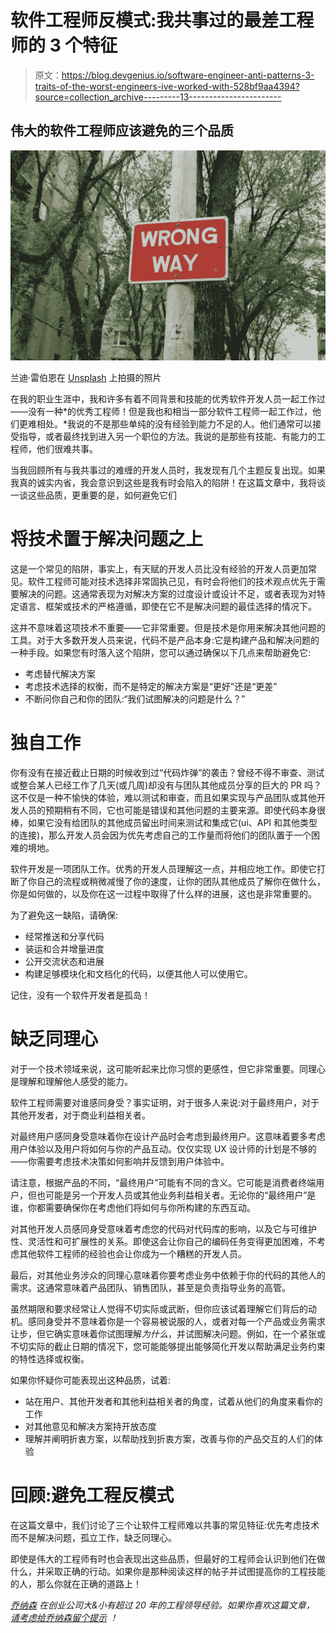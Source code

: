 # 软件工程师反模式:我共事过的最差工程师的 3 个特征

> 原文：<https://blog.devgenius.io/software-engineer-anti-patterns-3-traits-of-the-worst-engineers-ive-worked-with-528bf9aa4394?source=collection_archive---------13----------------------->

## 伟大的软件工程师应该避免的三个品质

![](img/f25cc1d3fefef79d5f1310979ccb874a.png)

兰迪·雷伯恩在 [Unsplash](https://unsplash.com?utm_source=medium&utm_medium=referral) 上拍摄的照片

在我的职业生涯中，我和许多有着不同背景和技能的优秀软件开发人员一起工作过——没有一种*的优秀工程师！但是我也和相当一部分软件工程师一起工作过，他们更难相处。*我说的不是那些单纯的没有经验到能力不足的人。他们通常可以接受指导，或者最终找到进入另一个职位的方法。我说的是那些有技能、有能力的工程师，他们很难共事。

当我回顾所有与我共事过的难缠的开发人员时，我发现有几个主题反复出现。如果我真的诚实内省，我会意识到这些是我有时会陷入的陷阱！在这篇文章中，我将谈一谈这些品质，更重要的是，如何避免它们

# 将技术置于解决问题之上

这是一个常见的陷阱，事实上，有天赋的开发人员比没有经验的开发人员更加常见。软件工程师可能对技术选择非常固执己见，有时会将他们的技术观点优先于需要解决的问题。这通常表现为对解决方案的过度设计或设计不足，或者表现为对特定语言、框架或技术的严格遵循，即使在它不是解决问题的最佳选择的情况下。

这并不意味着这项技术不重要——它非常重要。但是技术是你用来解决其他问题的工具。对于大多数开发人员来说，代码不是产品本身:它是构建产品和解决问题的一种手段。如果您有时落入这个陷阱，您可以通过确保以下几点来帮助避免它:

*   考虑替代解决方案
*   考虑技术选择的权衡，而不是特定的解决方案是“更好”还是“更差”
*   不断问你自己和你的团队:“我们试图解决的问题是什么？”

# 独自工作

你有没有在接近截止日期的时候收到过“代码炸弹”的袭击？曾经不得不审查、测试或整合某人已经工作了几天(或几周)却没有与团队其他成员分享的巨大的 PR 吗？这不仅是一种不愉快的体验，难以测试和审查，而且如果实现与产品团队或其他开发人员的预期稍有不同，它也可能是错误和其他问题的主要来源。即使代码本身很棒，如果它没有给团队的其他成员留出时间来测试和集成它(ui、API 和其他类型的连接)，那么开发人员会因为优先考虑自己的工作量而将他们的团队置于一个困难的境地。

软件开发是一项团队工作。优秀的开发人员理解这一点，并相应地工作。即使它打断了你自己的流程或稍微减慢了你的速度，让你的团队其他成员了解你在做什么，你是如何做的，以及你在这一过程中取得了什么样的进展，这也是非常重要的。

为了避免这一缺陷，请确保:

*   经常推送和分享代码
*   装运和合并增量进度
*   公开交流状态和进展
*   构建足够模块化和文档化的代码，以便其他人可以使用它。

记住，没有一个软件开发者是孤岛！

# 缺乏同理心

对于一个技术领域来说，这可能听起来比你习惯的更感性，但它非常重要。同理心是理解和理解他人感受的能力。

软件工程师需要对谁感同身受？事实证明，对于很多人来说:对于最终用户，对于其他开发者，对于商业利益相关者。

对最终用户感同身受意味着你在设计产品时会考虑到最终用户。这意味着要多考虑用户体验以及用户将如何与你的产品互动。仅仅实现 UX 设计师的计划是不够的——你需要考虑技术决策如何影响并反馈到用户体验中。

请注意，根据产品的不同，“最终用户”可能有不同的含义。它可能是消费者终端用户，但也可能是另一个开发人员或其他业务利益相关者。无论你的“最终用户”是谁，你都需要确保你在考虑他们将如何与你所构建的东西互动。

对其他开发人员感同身受意味着考虑您的代码对代码库的影响，以及它与可维护性、灵活性和可扩展性的关系。即使这会让你自己的编码任务变得更加困难，不考虑其他软件工程师的经验也会让你成为一个糟糕的开发人员。

最后，对其他业务涉众的同理心意味着你要考虑业务中依赖于你的代码的其他人的需求。这通常意味着产品团队、销售团队，甚至是负责指导业务的高管。

虽然期限和要求经常让人觉得不切实际或武断，但你应该试着理解它们背后的动机。感同身受并不意味着你是一个容易被说服的人，或者对每一个产品或业务需求让步，但它确实意味着你试图理解*为什么*，并试图解决问题。例如，在一个紧张或不切实际的截止日期的情况下，您可能能够提出能够简化开发以帮助满足业务约束的特性选择或权衡。

如果你怀疑你可能表现出这种品质，试着:

*   站在用户、其他开发者和其他利益相关者的角度，试着从他们的角度来看你的工作
*   对其他意见和解决方案持开放态度
*   理解并阐明折衷方案，以帮助找到折衷方案，改善与你的产品交互的人们的体验

# 回顾:避免工程反模式

在这篇文章中，我们讨论了三个让软件工程师难以共事的常见特征:优先考虑技术而不是解决问题，孤立工作，缺乏同理心。

即使是伟大的工程师有时也会表现出这些品质，但最好的工程师会认识到他们在做什么，并采取正确的行动。如果你是那种阅读这样的帖子并试图提高你的工程技能的人，那么你就在正确的道路上！

[*乔纳森*](https://blog.devgenius.io/@jonnystartup) *在创业公司大&小有超过 20 年的工程领导经验。如果你喜欢这篇文章，* [*请考虑给乔纳森留个提示*](https://www.buymeacoffee.com/jonnystartup) *！*
